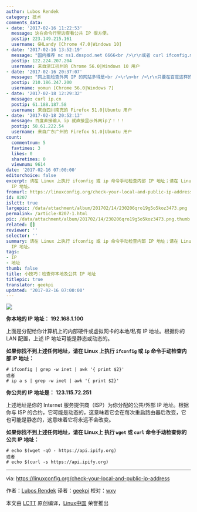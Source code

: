```yaml
---
author: Lubos Rendek
category: 技术
comments_data:
- date: '2017-02-16 11:22:53'
  message: 这在命令行里边查看公共 IP 很方便。
  postip: 223.149.215.161
  username: GHLandy [Chrome 47.0|Windows 10]
- date: '2017-02-16 13:52:19'
  message: "国内推荐 nc ns1.dnspod.net 6666<br />\r\n或者 curl ifconfig.me"
  postip: 122.224.207.204
  username: 来自浙江杭州的 Chrome 56.0|Windows 10 用户
- date: '2017-02-16 20:37:07'
  message: "网上能检查外网 IP 的网站多得是<br />\r\n<br />\r\n只要在百度这样的搜索引擎输入 check ip <br />\r\n即可找到一堆网站可用"
  postip: 210.186.247.200
  username: yomun [Chrome 56.0|Windows 7]
- date: '2017-02-18 12:29:32'
  message: curl ip.cn
  postip: 61.188.187.58
  username: 来自四川南充的 Firefox 51.0|Ubuntu 用户
- date: '2017-02-18 20:52:13'
  message: 百度直接输入 ip 就直接显示外网ip了！！！
  postip: 58.61.222.54
  username: 来自广东广州的 Firefox 51.0|Ubuntu 用户
count:
  commentnum: 5
  favtimes: 3
  likes: 0
  sharetimes: 0
  viewnum: 9614
date: '2017-02-16 07:00:00'
editorchoice: false
excerpt: 请在 Linux 上执行 ifconfig 或 ip 命令手动检查内部 IP 地址；请在 Linux上 执行 wget 或 curl 命令手动检查你的公共
  IP 地址。
fromurl: https://linuxconfig.org/check-your-local-and-public-ip-address
id: 8207
islctt: true
largepic: /data/attachment/album/201702/14/230206qro19g5o5koz3473.png
permalink: /article-8207-1.html
pic: /data/attachment/album/201702/14/230206qro19g5o5koz3473.png.thumb.jpg
related: []
reviewer: ''
selector: ''
summary: 请在 Linux 上执行 ifconfig 或 ip 命令手动检查内部 IP 地址；请在 Linux上 执行 wget 或 curl 命令手动检查你的公共
  IP 地址。
tags:
- IP
- 地址
thumb: false
title: 小技巧：检查你本地及公共 IP 地址
titlepic: true
translator: geekpi
updated: '2017-02-16 07:00:00'
---
```


![](/data/attachment/album/201702/14/230206qro19g5o5koz3473.png)


**你本地的 IP 地址：** **192.168.1.100**


上面是分配给你计算机上的内部硬件或虚拟网卡的本地/私有 IP 地址。根据你的 LAN 配置，上述 IP 地址可能是静态或动态的。


**如果你找不到上述任何地址，请在 Linux 上执行 `ifconfig` 或 `ip` 命令手动检查内部 IP 地址：**



```
# ifconfig | grep -w inet | awk '{ print $2}'
或者
# ip a s | grep -w inet | awk '{ print $2}'

```

**你公共的 IP 地址是：** **123.115.72.251**


上述地址是你的 Internet 服务提供商（ISP）为你分配的公共/外部 IP 地址。根据你与 ISP 的合约，它可能是动态的，这意味着它会在每次重启路由器后改变，它也可能是静态的，这意味着它将永远不会改变。


**如果你找不到上述任何地址，请在 Linux上 执行 `wget` 或 `curl` 命令手动检查你的公共 IP 地址：**



```
# echo $(wget -qO - https://api.ipify.org)
或者
# echo $(curl -s https://api.ipify.org)

```



---


via: <https://linuxconfig.org/check-your-local-and-public-ip-address>


作者：[Lubos Rendek](https://linuxconfig.org/check-your-local-and-public-ip-address) 译者：[geekpi](https://github.com/geekpi) 校对：[wxy](https://github.com/wxy)


本文由 [LCTT](https://github.com/LCTT/TranslateProject) 原创编译，[Linux中国](https://linux.cn/) 荣誉推出